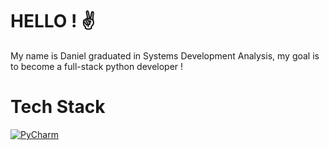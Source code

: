 # HELLO ! ✌
My name is Daniel graduated in Systems Development Analysis, my goal is to become a full-stack python developer !

# Tech Stack
[![PyCharm](https://img.shields.io/badge/PyCharm-000?logo=pycharm&logoColor=fff)](#)
